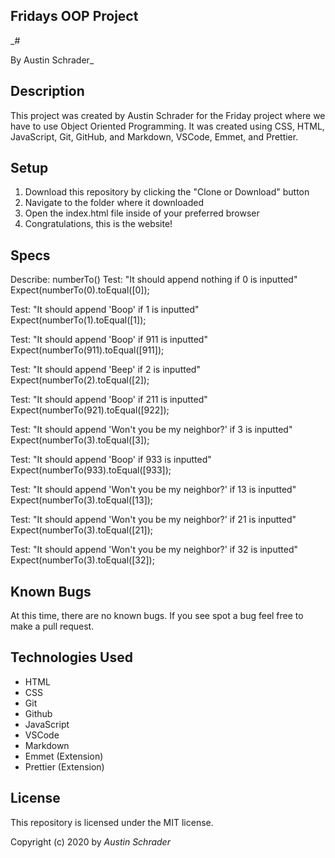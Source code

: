 ## Fridays OOP Project

\_#

By Austin Schrader\_

## Description

This project was created by Austin Schrader for the Friday project where we have to use Object Oriented Programming. It was created using CSS, HTML, JavaScript, Git, GitHub, and Markdown, VSCode, Emmet, and Prettier.

## Setup

1. Download this repository by clicking the "Clone or Download" button
2. Navigate to the folder where it downloaded
3. Open the index.html file inside of your preferred browser
4. Congratulations, this is the website!

## Specs

Describe: numberTo()
Test: "It should append nothing if 0 is inputted"
Expect(numberTo(0).toEqual([0]);

Test: "It should append 'Boop' if 1 is inputted"
Expect(numberTo(1).toEqual([1]);

Test: "It should append 'Boop' if 911 is inputted"
Expect(numberTo(911).toEqual([911]);

Test: "It should append 'Beep' if 2 is inputted"
Expect(numberTo(2).toEqual([2]);

Test: "It should append 'Boop' if 211 is inputted"
Expect(numberTo(921).toEqual([922]);

Test: "It should append 'Won't you be my neighbor?' if 3 is inputted"
Expect(numberTo(3).toEqual([3]);

Test: "It should append 'Boop' if 933 is inputted"
Expect(numberTo(933).toEqual([933]);

Test: "It should append 'Won't you be my neighbor?' if 13 is inputted"
Expect(numberTo(3).toEqual([13]);

Test: "It should append 'Won't you be my neighbor?' if 21 is inputted"
Expect(numberTo(3).toEqual([21]);

Test: "It should append 'Won't you be my neighbor?' if 32 is inputted"
Expect(numberTo(3).toEqual([32]);

## Known Bugs

At this time, there are no known bugs. If you see spot a bug feel free to make a pull request.

## Technologies Used

- HTML
- CSS
- Git
- Github
- JavaScript
- VSCode
- Markdown
- Emmet (Extension)
- Prettier (Extension)

## License

This repository is licensed under the MIT license.

Copyright (c) 2020 by _Austin Schrader_
